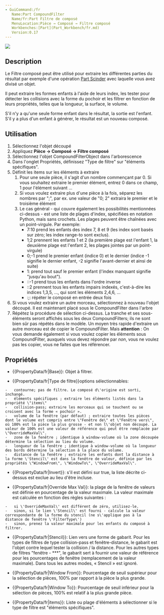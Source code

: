 ```yaml
---
- GuiCommand:/fr
   Name:Part Compound‏‎Filter
   Name/fr:Part Filtre de composé
   MenuLocation:Pièce → Composé → Filtre composé
   Workbenches:[Part](Part_Workbench/fr.md)
   Version:0.17
---
```


![](images/CompoundFilter.png )

## Description

Le Filtre composé peut être utilisé pour extraire les différentes parties du résultat par exemple d\'une opération [Part Scinder](Part_Slice/fr.md) avec laquelle vous avez divisé un objet.

Il peut extraire les formes enfants à l\'aide de leurs index, les tester pour détecter les collisions avec la forme du pochoir et les filtrer en fonction de leurs propriétés, telles que la longueur, la surface, le volume.

S\'il n\'y a qu\'une seule forme enfant dans le résultat, la sortie est l\'enfant. S\'il y a plus d\'un enfant à générer, le résultat est un nouveau composé.

## Utilisation

1.  Sélectionnez l\'objet découpé
2.  Appliquez **Pièce → Composé → Filtre composé**
3.  Sélectionnez l\'objet CompoundFilterObject dans l\'arborescence
4.  Dans l\'onglet Propriétés, définissez \"Type de filtre\" sur \"éléments spécifiques\".
5.  Définit les items sur les éléments à extraire
    1.  Pour une seule pièce, il s'agit d'un nombre commençant par 0. Si vous souhaitez extraire le premier élément, entrez 0 dans ce champ, 1 pour l'élément suivant \...
    2.  Si vous voulez extraire plus d'une pièce à la fois, séparez les nombres par \";\", par ex. une valeur de \"0; 2\" extraira le premier et le troisième élément
    3.  Le cas général - qui couvre également les possibilités mentionnées ci-dessus - est une liste de plages d'index, spécifiées en notation Python, mais sans crochets. Les plages peuvent être chaînées avec un point-virgule. Par exemple:
        -   7:10 prend les enfants des index 7, 8 et 9 (les index sont basés sur zéro; les index range-to sont exclus).
        -   1;2 prennent les enfants 1 et 2 (la première plage est l\'enfant 1, la deuxième plage est l\'enfant 2, les plages jointes par un point-virgule)
        -   0;-1 prend le premier enfant (indice 0) et le dernier (indice -1 signifie le dernier enfant, -2 signifie l\'avant-dernier et ainsi de suite)
        -   1: prend tout sauf le premier enfant (l\'index manquant signifie \"jusqu\'au bout\").
        -   ::-1 prend tous les enfants dans l\'ordre inverse
        -   ::2 prennent tous les enfants impairs indexés, c\'est-à-dire les indices 1,3,5, \..., qui sont les éléments 2,4,6, \...
        -   :;: répéter le composé en entrée deux fois
6.  Si vous voulez extraire un autre morceau, sélectionnez à nouveau l\'objet découpé. Il est maintenant placé sous le CompoundFilter dans l'arbre
7.  Répétez la procédure de sélection ci-dessus. La tranche et ses sous-éléments seront affichés sous les deux CompoundFilters; ils ne sont bien sûr pas répétés dans le modèle. Un moyen très rapide d'extraire un autre morceau est de copier le CompoundFilter. Mais **attention** : On vous demande également si vous voulez copier les éléments sous CompoundFilter, auxquels vous devez répondre par *non*, vous ne voulez pas les copier, vous ne faites que les référencer.

## Propriétés

-    {{PropertyData/fr|Base}}: Objet à filtrer.

-    {{PropertyData/fr|Type de filtre}}options sélectionnables:

    -   contourne; pas de filtre. Le composé d\'origine est sorti, inchangé.
    -   éléments spécifiques ; extraire les éléments listés dans la propriété \"items\"
    -   collision-pass; extraire les morceaux qui se touchent ou se croisent avec la forme « pochoir ».
    -   volume de la fenêtre (par défaut) ; extraire toutes les pièces dont le volume est compris entre \"Fenêtre de\" et \"Fenêtre vers\", où 100% est la pièce la plus grosse - et non l\'objet non découpé. La valeur de 100% est une valeur de référence qui peut être remplacée par \"OverrideMaxVal\".
    -   zone de la fenêtre ; identique à window-volume où la zone découpée détermine la sélection au lieu du volume.
    -   longueur de la fenêtre ; identique à window-volume où la longueur des bords détermine la sélection à la place du volume.
    -   distance de la fenêtre ; extraire les enfants dont la distance à la forme \'Stencil\' est dans la fenêtre de valeur, définie par les propriétés \"WindowFrom\", \"WindowTo\", \"OverrideMaxVal\".

-    {{PropertyData/fr|Invert}}: s\'il est défini sur true, la liste décrite ci-dessus est exclue au lieu d\'être incluse.

-    {{PropertyData/fr|Override Max Val}}: la plage de la fenêtre de valeurs est définie en pourcentage de la valeur maximale. La valeur maximale est calculée en fonction des règles suivantes :

    -   si \'OverrideMaxVal\' est différent de zéro, utilisez-le.
    -   sinon, si le lien \'Stencil\' est fourni - calcule la valeur correspondante de la forme du stencil (ne s\'applique pas à la distance de fenêtre \'FilterType\')
    -   sinon, prenez la valeur maximale pour les enfants du composé à filtrer.

-    {{PropertyData/fr|Stencil}}: Lien vers une forme de gabarit. Pour les types de filtres de type collision-pass et fenêtre-distance, le gabarit est l\'objet contre lequel tester la collision / la distance. Pour les autres types de filtres \"fenêtre - \*\*\*\", le gabarit sert à fournir une valeur de référence pour les pourcentages de fenêtre (remplacement de la valeur maximale). Dans tous les autres modes, « Stencil » est ignoré.

-    {{PropertyData/fr|Window From}}: Pourcentage de seuil supérieur pour la sélection de pièces, 100% par rapport à la pièce la plus grande.

-    {{PropertyData/fr|Window To}}: Pourcentage de seuil inférieur pour la sélection de pièces, 100% est relatif à la plus grande pièce.

-    {{PropertyData/fr|items}}: Liste ou plage d\'éléments à sélectionner si le type de filtre est \"éléments spécifiques\".





  
